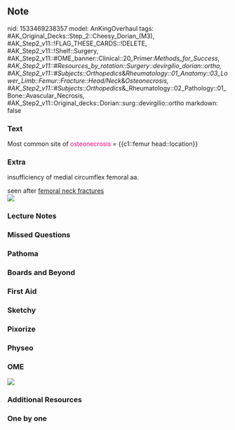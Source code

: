 ## Note
nid: 1533469238357
model: AnKingOverhaul
tags: #AK_Original_Decks::Step_2::Cheesy_Dorian_(M3), #AK_Step2_v11::!FLAG_THESE_CARDS::!DELETE, #AK_Step2_v11::!Shelf::Surgery, #AK_Step2_v11::#OME_banner::Clinical::20_Primer:_Methods_for_Success, #AK_Step2_v11::#Resources_by_rotation::Surgery::devirgilio_dorian::ortho, #AK_Step2_v11::#Subjects::Orthopedics_&_Rheumatology::01_Anatomy::03_Lower_Limb::Femur::Fracture::Head/Neck_&_Osteonecrosis, #AK_Step2_v11::#Subjects::Orthopedics_&_Rheumatology::02_Pathology::01_Bone::Avascular_Necrosis, #AK_Step2_v11::Original_decks::Dorian::surg::devirgilio::ortho
markdown: false

### Text
Most common site of <font color="#FC0280">osteonecrosis</font> =
{{c1::femur head::location}}

### Extra
insufficiency of medial circumflex femoral aa.
<div>
  seen after <u>femoral neck fractures</u>
</div>
<div><img src="paste-2041896171995137.jpg"></div>

### Lecture Notes


### Missed Questions


### Pathoma


### Boards and Beyond


### First Aid


### Sketchy


### Pixorize


### Physeo


### OME
<div class="ome-widget">
  <a href="https://onlinemeded.org/spa/surgery?ref=anki"><img src=
  "_OME_AnkiFlashcards_Topic_4.png"></a>
</div>

### Additional Resources


### One by one

